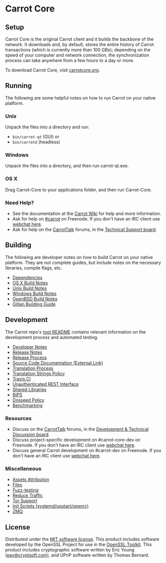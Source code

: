 Carrot Core
=============

Setup
---------------------
Carrot Core is the original Carrot client and it builds the backbone of the network. It downloads and, by default, stores the entire history of Carrot transactions (which is currently more than 100 GBs); depending on the speed of your computer and network connection, the synchronization process can take anywhere from a few hours to a day or more.

To download Carrot Core, visit [carrotcore.org](https://carrotcoin.org/en/releases/).

Running
---------------------
The following are some helpful notes on how to run Carrot on your native platform.

### Unix

Unpack the files into a directory and run:

- `bin/carrot-qt` (GUI) or
- `bin/carrotd` (headless)

### Windows

Unpack the files into a directory, and then run carrot-qt.exe.

### OS X

Drag Carrot-Core to your applications folder, and then run Carrot-Core.

### Need Help?

* See the documentation at the [Carrot Wiki](https://en.carrot.it/wiki/Main_Page)
for help and more information.
* Ask for help on [#carrot](http://webchat.freenode.net?channels=carrot) on Freenode. If you don't have an IRC client use [webchat here](http://webchat.freenode.net?channels=carrot).
* Ask for help on the [CarrotTalk](https://carrottalk.org/) forums, in the [Technical Support board](https://carrottalk.org/index.php?board=4.0).

Building
---------------------
The following are developer notes on how to build Carrot on your native platform. They are not complete guides, but include notes on the necessary libraries, compile flags, etc.

- [Dependencies](dependencies.md)
- [OS X Build Notes](build-osx.md)
- [Unix Build Notes](build-unix.md)
- [Windows Build Notes](build-windows.md)
- [OpenBSD Build Notes](build-openbsd.md)
- [Gitian Building Guide](gitian-building.md)

Development
---------------------
The Carrot repo's [root README](/README.md) contains relevant information on the development process and automated testing.

- [Developer Notes](developer-notes.md)
- [Release Notes](release-notes.md)
- [Release Process](release-process.md)
- [Source Code Documentation (External Link)](https://dev.visucore.com/carrot/doxygen/)
- [Translation Process](translation_process.md)
- [Translation Strings Policy](translation_strings_policy.md)
- [Travis CI](travis-ci.md)
- [Unauthenticated REST Interface](REST-interface.md)
- [Shared Libraries](shared-libraries.md)
- [BIPS](bips.md)
- [Dnsseed Policy](dnsseed-policy.md)
- [Benchmarking](benchmarking.md)

### Resources
* Discuss on the [CarrotTalk](https://carrottalk.org/) forums, in the [Development & Technical Discussion board](https://carrottalk.org/index.php?board=6.0).
* Discuss project-specific development on #carrot-core-dev on Freenode. If you don't have an IRC client use [webchat here](http://webchat.freenode.net/?channels=carrot-core-dev).
* Discuss general Carrot development on #carrot-dev on Freenode. If you don't have an IRC client use [webchat here](http://webchat.freenode.net/?channels=carrot-dev).

### Miscellaneous
- [Assets Attribution](assets-attribution.md)
- [Files](files.md)
- [Fuzz-testing](fuzzing.md)
- [Reduce Traffic](reduce-traffic.md)
- [Tor Support](tor.md)
- [Init Scripts (systemd/upstart/openrc)](init.md)
- [ZMQ](zmq.md)

License
---------------------
Distributed under the [MIT software license](/COPYING).
This product includes software developed by the OpenSSL Project for use in the [OpenSSL Toolkit](https://www.openssl.org/). This product includes
cryptographic software written by Eric Young ([eay@cryptsoft.com](mailto:eay@cryptsoft.com)), and UPnP software written by Thomas Bernard.
